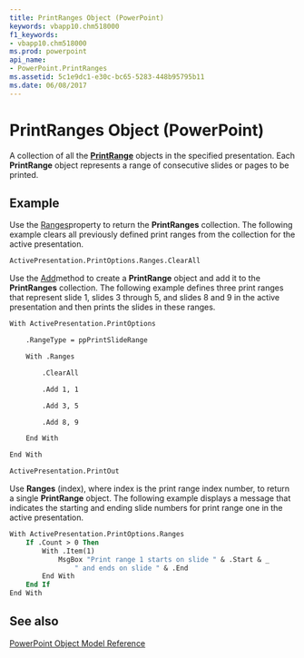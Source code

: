 ```yaml
---
title: PrintRanges Object (PowerPoint)
keywords: vbapp10.chm518000
f1_keywords:
- vbapp10.chm518000
ms.prod: powerpoint
api_name:
- PowerPoint.PrintRanges
ms.assetid: 5c1e9dc1-e30c-bc65-5283-448b95795b11
ms.date: 06/08/2017
---
```



# PrintRanges Object (PowerPoint)

A collection of all the  **[PrintRange](PowerPoint.PrintRange.md)** objects in the specified presentation. Each **PrintRange** object represents a range of consecutive slides or pages to be printed.


## Example

Use the [Ranges](PowerPoint.PrintOptions.Ranges.md)property to return the  **PrintRanges** collection. The following example clears all previously defined print ranges from the collection for the active presentation.


```vb
ActivePresentation.PrintOptions.Ranges.ClearAll
```

Use the [Add](PowerPoint.PrintRanges.Add.md)method to create a  **PrintRange** object and add it to the **PrintRanges** collection. The following example defines three print ranges that represent slide 1, slides 3 through 5, and slides 8 and 9 in the active presentation and then prints the slides in these ranges.




```vb
With ActivePresentation.PrintOptions

    .RangeType = ppPrintSlideRange

    With .Ranges

        .ClearAll

        .Add 1, 1

        .Add 3, 5

        .Add 8, 9

    End With

End With

ActivePresentation.PrintOut
```

Use  **Ranges** (index), where index is the print range index number, to return a single **PrintRange** object. The following example displays a message that indicates the starting and ending slide numbers for print range one in the active presentation.




```vb
With ActivePresentation.PrintOptions.Ranges
    If .Count > 0 Then
        With .Item(1)
            MsgBox "Print range 1 starts on slide " & .Start & _
                " and ends on slide " & .End
        End With
    End If
End With
```


## See also


[PowerPoint Object Model Reference](overview/PowerPoint/object-model.md)

